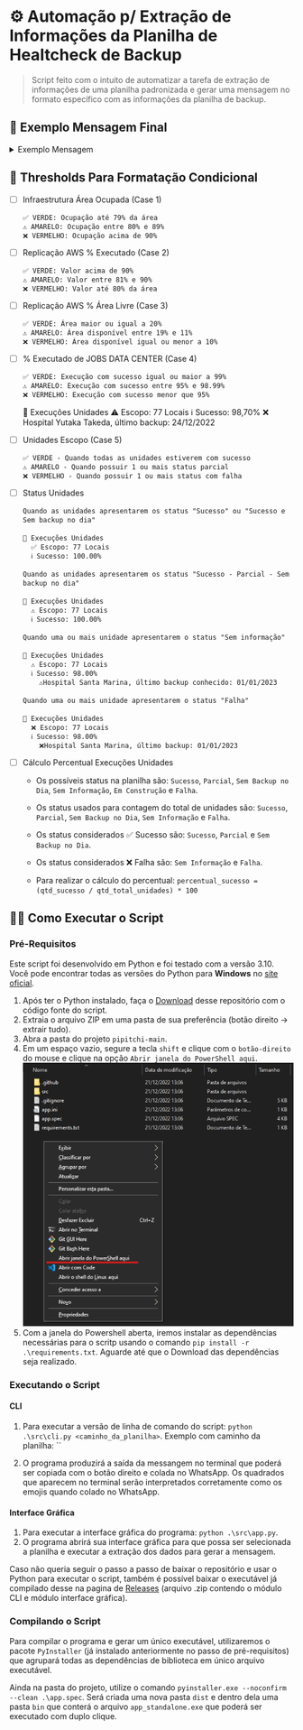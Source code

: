 # :gear: Automação p/ Extração de Informações da Planilha de Healtcheck de Backup

> Script feito com o intuito de automatizar a tarefa de extração de informações de uma planilha padronizada e gerar uma mensagem no formato específico com as informações da planilha de backup.

## :envelope_with_arrow: Exemplo Mensagem Final

<details>
  <summary> Exemplo Mensagem </summary>

  ```plain
  🩺 Health-Check Backup
  🗓️ 02/01/2023

  🔷 Infraestrutura
  (AVAMAR E VEEAM)

  RJ1
    ✅ Área Ocupada: 69%
    ℹ️ Área Livre: 51.5 TB
    ℹ️ Redução nas últimas 24h: -0.7 TB

  RJ2
   ⚠️ Área Ocupada: 83%
    ℹ️ Área Livre: 29.2 TB
    ℹ️ Crescimento nas últimas 24h: 4.08 TB

  🔷 Replicação AWS
    ✅ RJ1 Executado: 100%
    ℹ️ Dt última: 02/01/2023
    ⚠️ Área Livre: 15%

    ✅ RJ2 executado: 100%
    ℹ️ Dt última: 02/01/2023
    ❌ Área Livre: 9%, processo de Cleaning em execução.

  🔷 Execuções Data Center
    ℹ️ JOBS RJ1: 4163
    ✅ Executado: 99.95%

    ℹ️ JOBS RJ2: 3050
    ✅ Executado: 99.90%

  🔷 Execuções Unidades
    ✅ Escopo: 77 Locais
    ℹ️ Sucesso: 98.00%

    ❌ XPTO, último backup: 31/12/2022
  ```

</details>

## :receipt: Thresholds Para Formatação Condicional

- [ ] Infraestrutura Área Ocupada (Case 1)

  ```plain
  ✅ VERDE: Ocupação até 79% da área
  ⚠️ AMARELO: Ocupação entre 80% e 89%
  ❌ VERMELHO: Ocupação acima de 90%
  ```

- [ ] Replicação AWS % Executado (Case 2)

  ```plain
  ✅ VERDE: Valor acima de 90%
  ⚠️ AMARELO: Valor entre 81% e 90%
  ❌ VERMELHO: Valor até 80% da área
  ```

- [ ] Replicação AWS % Área Livre (Case 3)

  ```plain
  ✅ VERDE: Área maior ou igual a 20%
  ⚠️ AMARELO: Área disponível entre 19% e 11%
  ❌ VERMELHO: Área disponível igual ou menor a 10%
  ```
  
- [ ] % Executado de JOBS DATA CENTER (Case 4)

  ```plain
  ✅ VERDE: Execução com sucesso igual ou maior a 99%
  ⚠️ AMARELO: Execução com sucesso entre 95% e 98.99%
  ❌ VERMELHO: Execução com sucesso menor que 95%
  ```

  🔹 Execuções Unidades
    ⚠️ Escopo: 77 Locais
    :information_source: Sucesso: 98,70%
    ❌ Hospital Yutaka Takeda, último backup: 24/12/2022

- [ ] Unidades Escopo (Case 5)

  ```plain
  ✅ VERDE - Quando todas as unidades estiverem com sucesso
  ⚠️ AMARELO - Quando possuir 1 ou mais status parcial
  ❌ VERMELHO - Quando possuir 1 ou mais status com falha
  ```

- [ ] Status Unidades

  ```plain
  Quando as unidades apresentarem os status "Sucesso" ou "Sucesso e Sem backup no dia"

  🔷 Execuções Unidades
    ✅ Escopo: 77 Locais
    ℹ️ Sucesso: 100.00%

  Quando as unidades apresentarem os status "Sucesso - Parcial - Sem backup no dia"

  🔷 Execuções Unidades
    ⚠️ Escopo: 77 Locais
    ℹ️ Sucesso: 100.00%

  Quando uma ou mais unidade apresentarem o status "Sem informação"

  🔷 Execuções Unidades
    ⚠️ Escopo: 77 Locais
    ℹ️ Sucesso: 98.00%
      ⚠️Hospital Santa Marina, último backup conhecido: 01/01/2023

  Quando uma ou mais unidade apresentarem o status "Falha"

  🔷 Execuções Unidades
    ❌ Escopo: 77 Locais
    ℹ️ Sucesso: 98.00%
      ❌Hospital Santa Marina, último backup: 01/01/2023
  ```

- [ ] Cálculo Percentual Execuções Unidades

  - Os possíveis status na planilha são: `Sucesso`, `Parcial`, `Sem Backup no Dia`, `Sem Informação`, `Em Construção` e `Falha`.
  
  - Os status usados para contagem do total de unidades são: `Sucesso`, `Parcial`, `Sem Backup no Dia`, `Sem Informação` e `Falha`.

  - Os status considerados :white_check_mark: Sucesso são: `Sucesso`, `Parcial` e `Sem Backup no Dia`.
  
  - Os status considerados :x: Falha são: `Sem Informação` e `Falha`.

  - Para realizar o cálculo do percentual: `percentual_sucesso = (qtd_sucesso / qtd_total_unidades) * 100`

## :woman_technologist: Como Executar o Script

### Pré-Requisitos

  Este script foi desenvolvido em Python e foi testado com a versão 3.10. Você pode encontrar todas as versões do Python para **Windows** no [site oficial](https://www.python.org/downloads/windows/).

  1. Após ter o Python instalado, faça o [Download](https://github.com/RaulDelary/pipitchi/archive/refs/heads/main.zip) desse repositório com o código fonte do script.
  2. Extraia o arquivo ZIP em uma pasta de sua preferência (botão direito -> extrair tudo).
  3. Abra a pasta do projeto `pipitchi-main`.
  4. Em um espaço vazio, segure a tecla `shift` e clique com o `botão-direito` do mouse e clique na opção `Abrir janela do PowerShell aqui`.
  ![imagem-01](./.doc-images/01.png)
  5. Com a janela do Powershell aberta, iremos instalar as dependências necessárias para o scritp usando o comando `pip install -r .\requirements.txt`. Aguarde até que o Download das dependências seja realizado.

### Executando o Script

#### CLI

  1. Para executar a versão de linha de comando do script: `python .\src\cli.py <caminho_da_planilha>`. Exemplo com caminho da planilha: ``

  2. O programa produzirá a saída da messangem no terminal que poderá ser copiada com o botão direito e colada no WhatsApp. Os quadrados que aparecem no terminal serão interpretados corretamente como os emojis quando colado no WhatsApp.

#### Interface Gráfica

  1. Para executar a interface gráfica do programa: `python .\src\app.py`.
  2. O programa abrirá sua interface gráfica para que possa ser selecionada a planilha e executar a extração dos dados para gerar a mensagem.

  Caso não queria seguir o passo a passo de baixar o repositório e usar o Python para executar o script, também é possível baixar o executável já compilado desse na pagina de [Releases](https://github.com/rauldelary/pipitchi/releases) (arquivo .zip contendo o módulo CLI e módulo interface gráfica).

### Compilando o Script

  Para compilar o programa e gerar um único executável, utilizaremos o pacote `PyInstaller` (já instalado anteriormente no passo de pré-requisitos) que agrupará todas as dependências de biblioteca em único arquivo executável.

  Ainda na pasta do projeto, utilize o comando `pyinstaller.exe --noconfirm --clean .\app.spec`. Será criada uma nova pasta `dist` e dentro dela uma pasta `bin` que conterá o arquivo `app_standalone.exe` que poderá ser executado com duplo clique.
